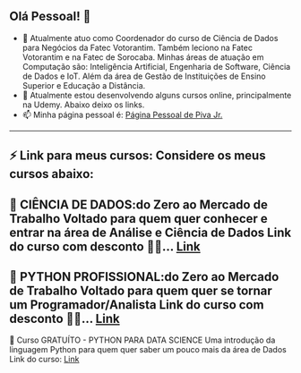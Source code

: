 ## Olá Pessoal! 👋

- 🔭 Atualmente atuo como Coordenador do curso de Ciência de Dados para Negócios da Fatec Votorantim. Também leciono na Fatec Votorantim e na Fatec de Sorocaba. Minhas áreas de atuação em Computação são: Inteligência Artificial, Engenharia de Software, Ciência de Dados e IoT.  Além da área de Gestão de Instituições de Ensino Superior e Educação a Distância.
- 🌱 Atualmente estou desenvolvendo alguns cursos online, principalmente na Udemy. Abaixo deixo os links.
- 📫 Minha página pessoal é: [Página Pessoal de Piva Jr.](https://piva.pro.br)
----
⚡ Link para meus cursos:
Considere os meus cursos abaixo:
-----
🎁 CIÊNCIA DE DADOS:do Zero ao Mercado de Trabalho
Voltado para quem quer conhecer e entrar na área de Análise e Ciência de Dados
Link do curso com desconto 🚀💲... [Link](https://www.udemy.com/course/ciencia_de_dados/)
-----
🎁 PYTHON PROFISSIONAL:do Zero ao Mercado de Trabalho
Voltado para quem quer se tornar um Programador/Analista
Link do curso com desconto 🚀💲... [Link](https://www.udemy.com/course/python-profissional/)
-----
🎁 Curso GRATUÍTO - PYTHON PARA DATA SCIENCE
Uma introdução da linguagem Python para quem quer saber um pouco mais da área de Dados
Link do curso: [Link](https://www.udemy.com/course/python-para-data-science-parte1/)
